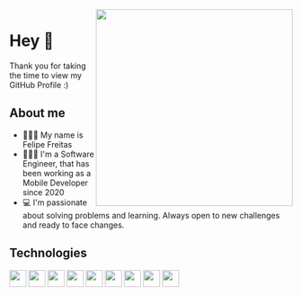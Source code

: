 <img src="https://user-images.githubusercontent.com/77179768/138194418-72dd49e9-393a-4f00-94e7-2850a138cdf4.png" min-width="350px" max-width="350px" width="350px" align="right"/>

# Hey 👋

Thank you for taking the time to view my GitHub Profile :)

## About me

- 🙋🏻‍♂️ My name is Felipe Freitas
- 👨🏻‍💻 I'm a Software Engineer, that has been working as a Mobile Developer since 2020
- 💻 I'm passionate about solving problems and learning. Always open to new challenges and ready to face changes.

## Technologies

<p align = 'left'>
<img width ='30px' align='center' src ='https://raw.githubusercontent.com/rahulbanerjee26/githubAboutMeGenerator/main/icons/html.svg'>
<img width ='30px' align='center' src ='https://raw.githubusercontent.com/rahulbanerjee26/githubAboutMeGenerator/main/icons/css.svg'>
<img width ='30px' align='center' src ='https://raw.githubusercontent.com/rahulbanerjee26/githubAboutMeGenerator/main/icons/javascript.svg'>
<img width ='30px' align='center' src ='https://raw.githubusercontent.com/rahulbanerjee26/githubAboutMeGenerator/main/icons/reactjs.svg'>
 <img width ='30px' align='center' src ='https://raw.githubusercontent.com/rahulbanerjee26/githubAboutMeGenerator/main/icons/redux.svg'>
 <img width ='30px' align='center' src ='https://raw.githubusercontent.com/rahulbanerjee26/githubAboutMeGenerator/main/icons/firebase.svg'>
 <img width ='30px' align='center' src ='https://raw.githubusercontent.com/rahulbanerjee26/githubAboutMeGenerator/main/icons/sass.svg'>
<img width ='30px' align='center' src ='https://raw.githubusercontent.com/rahulbanerjee26/githubAboutMeGenerator/main/icons/git.svg'>
 <img width ='30px' align='center' src ='https://raw.githubusercontent.com/rahulbanerjee26/githubAboutMeGenerator/main/icons/xd.svg'>
</p>





  
 

 
